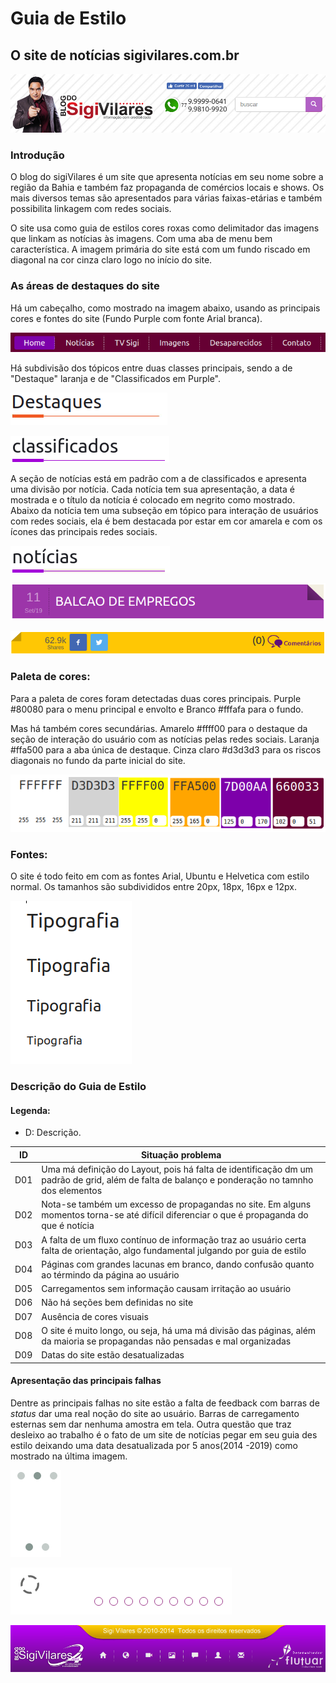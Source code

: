 # Guia de Estilo

## **O site de notícias sigivilares.com.br**

![sigivilares^[Fonte: Do_autor]](images-style/sigivilares.png)

### **Introdução**

O blog do sigiVilares é um site que apresenta notícias em seu nome sobre a região da Bahia e também faz propaganda de comércios locais e shows. Os mais diversos temas são apresentados para várias faixas-etárias e também possibilita linkagem com redes sociais.

O site usa como guia de estilos cores roxas como delimitador das imagens que linkam as notícias às imagens. Com uma aba de menu bem característica. A imagem primária do site está com um fundo riscado em diagonal na cor cinza claro logo no início do site.

### **As áreas de destaques do site**

Há um cabeçalho, como mostrado na imagem abaixo, usando as principais cores e fontes do site (Fundo Purple com fonte Arial branca).

![sigivilares2^[Fonte: Do_autor]](images-style/sigivilares2.png)

Há subdivisão dos tópicos entre duas classes principais, sendo a de "Destaque" laranja e de "Classificados em Purple".

![sigivilares3^[Fonte: Do_autor]](images-style/sigivilares3.png)

![sigivilares6^[Fonte: Do_autor]](images-style/sigivilares6.png)

A seção de notícias está em padrão com a de classificados e apresenta uma divisão por notícia. Cada notícia tem sua apresentação, a data é mostrada e o título da notícia é colocado em negrito como mostrado. Abaixo da notícia tem uma subseção em tópico para interação de usuários com redes sociais, ela é bem destacada por estar em cor amarela e com os ícones das principais redes sociais.

![sigivilares6a^[Fonte: Do_autor]](images-style/sigivilares6a.png)

![sigivilares7^[Fonte: Do_autor]](images-style/sigivilares7.png)

![sigivilares8^[Fonte: Do_autor]](images-style/sigivilares8.png)

### **Paleta de cores:**

Para a paleta de cores foram detectadas duas cores principais.
Purple #80080 para o menu principal e envolto e Branco #fffafa para o fundo.

Mas há também cores secundárias. Amarelo #ffff00 para o destaque da seção de interação do usuário com as notícias pelas redes sociais. Laranja #ffa500 para a aba única de destaque. Cinza claro #d3d3d3 para os riscos diagonais no fundo da parte inicial do site.

![cores^[Fonte: Do_autor]](images-style/cores.png)

### **Fontes:**

O site é todo feito em com as fontes Arial, Ubuntu e Helvetica com estilo normal. Os tamanhos são subdivididos entre 20px, 18px, 16px e 12px.

![fontes^[Fonte: Do_autor]](images-style/fontes.png)

### Descrição do Guia de Estilo

#### Legenda:

* D: Descrição.

|ID|Situação problema|
|--|-----------------|
|D01|Uma má definição do Layout, pois há falta de identificação dm um padrão de grid, além de falta de balanço e ponderação no tamnho dos elementos|
|D02|Nota-se também um excesso de propagandas no site. Em alguns momentos torna-se até difícil diferenciar o que é propaganda do que é notícia|
|D03|A falta de um fluxo contínuo de informação traz ao usuário certa falta de orientação, algo fundamental julgando por guia de estilo|
|D04|Páginas com grandes lacunas em branco, dando confusão quanto ao términdo da página ao usuário|
|D05|Carregamentos sem informação causam irritação ao usuário|
|D06|Não há seções bem definidas no site|
|D07|Ausência de cores visuais|
|D08|O site é muito longo, ou seja, há uma má divisão das páginas, além da maioria se propagandas não pensadas e mal organizadas|
|D09|Datas do site estão desatualizadas|

#### Apresentação das principais falhas

Dentre as principais falhas no site estão a falta de feedback com barras de _status_ dar uma real noção do site ao usuário. Barras de carregamento esternas sem dar nenhuma amostra em tela. Outra questão que traz desleixo ao trabalho é o fato de um site de notícias pegar em seu guia des estilo deixando uma data desatualizada por 5 anos(2014 -2019) como mostrado na última imagem.

![sigivilares4^[Fonte: Do_autor]](images-style/sigivilares4.png)

![sigivilares5^[Fonte: Do_autor]](images-style/sigivilares5.png)

![sigivilares9^[Fonte: Do_autor]](images-style/sigivilares9.png)

